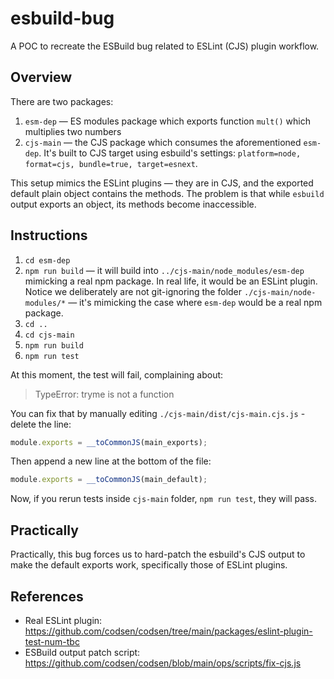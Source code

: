 # esbuild-bug

A POC to recreate the ESBuild bug related to ESLint (CJS) plugin workflow.

## Overview

There are two packages:

1. `esm-dep` — ES modules package which exports function `mult()` which multiplies two numbers
2. `cjs-main` — the CJS package which consumes the aforementioned `esm-dep`. It's built to CJS target using esbuild's settings: `platform=node, format=cjs, bundle=true, target=esnext`.

This setup mimics the ESLint plugins — they are in CJS, and the exported default plain object contains the methods. The problem is that while `esbuild` output exports an object, its methods become inaccessible.

## Instructions

1. `cd esm-dep`
2. `npm run build` — it will build into `../cjs-main/node_modules/esm-dep` mimicking a real npm package. In real life, it would be an ESLint plugin. Notice we deliberately are not git-ignoring the folder `./cjs-main/node-modules/*` — it's mimicking the case where `esm-dep` would be a real npm package.
3. `cd ..`
4. `cd cjs-main`
5. `npm run build`
6. `npm run test`

At this moment, the test will fail, complaining about:

> TypeError: tryme is not a function

You can fix that by manually editing `./cjs-main/dist/cjs-main.cjs.js` - delete the line:

```js
module.exports = __toCommonJS(main_exports);
```

Then append a new line at the bottom of the file:

```js
module.exports = __toCommonJS(main_default);
```

Now, if you rerun tests inside `cjs-main` folder, `npm run test`, they will pass.

## Practically

Practically, this bug forces us to hard-patch the esbuild's CJS output to make the default exports work, specifically those of ESLint plugins.

## References

- Real ESLint plugin: <https://github.com/codsen/codsen/tree/main/packages/eslint-plugin-test-num-tbc>
- ESBuild output patch script: <https://github.com/codsen/codsen/blob/main/ops/scripts/fix-cjs.js>
